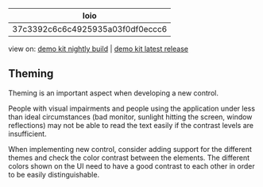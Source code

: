 <!-- loio37c3392c6c6c4925935a03f0df0eccc6 -->

| loio |
| -----|
| 37c3392c6c6c4925935a03f0df0eccc6 |

<div id="loio">

view on: [demo kit nightly build](https://openui5nightly.hana.ondemand.com/#/topic/37c3392c6c6c4925935a03f0df0eccc6) | [demo kit latest release](https://openui5.hana.ondemand.com/#/topic/37c3392c6c6c4925935a03f0df0eccc6)</div>

## Theming

Theming is an important aspect when developing a new control.

People with visual impairments and people using the application under less than ideal circumstances \(bad monitor, sunlight hitting the screen, window reflections\) may not be able to read the text easily if the contrast levels are insufficient.

When implementing new control, consider adding support for the different themes and check the color contrast between the elements. The different colors shown on the UI need to have a good contrast to each other in order to be easily distinguishable.

